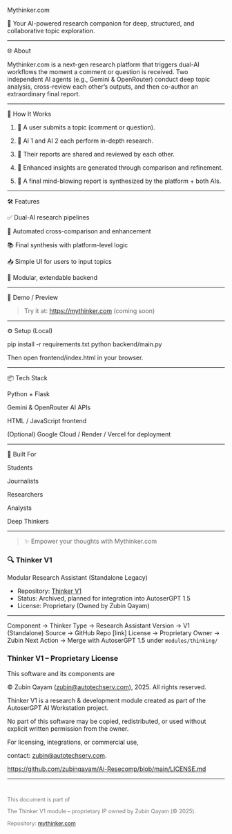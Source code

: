 Mythinker.com



🚀 Your AI-powered research companion for deep, structured, and collaborative topic exploration.


---

🌐 About

Mythinker.com is a next-gen research platform that triggers dual-AI workflows the moment a comment or question is received. Two independent AI agents (e.g., Gemini & OpenRouter) conduct deep topic analysis, cross-review each other’s outputs, and then co-author an extraordinary final report.



---

🧠 How It Works

1. 💬 A user submits a topic (comment or question).


2. 🤖 AI 1 and AI 2 each perform in-depth research.


3. 🔁 Their reports are shared and reviewed by each other.


4. 🧪 Enhanced insights are generated through comparison and refinement.


5. 🏁 A final mind-blowing report is synthesized by the platform + both AIs.




---

🛠 Features

✅ Dual-AI research pipelines

🔄 Automated cross-comparison and enhancement

📚 Final synthesis with platform-level logic

📥 Simple UI for users to input topics

🧩 Modular, extendable backend



---

🧪 Demo / Preview

> Try it at: https://mythinker.com (coming soon)




---

⚙️ Setup (Local)

pip install -r requirements.txt
python backend/main.py

Then open frontend/index.html in your browser.


---

📦 Tech Stack

Python + Flask

Gemini & OpenRouter AI APIs

HTML / JavaScript frontend

(Optional) Google Cloud / Render / Vercel for deployment



---

🧠 Built For

Students

Journalists

Researchers

Analysts

Deep Thinkers



---

> ✨ Empower your thoughts with Mythinker.com

### 🔍 Thinker V1
Modular Research Assistant (Standalone Legacy)
- Repository: [Thinker V1](https://github.com/zubinqayam/Thinker-V1)
- Status: Archived, planned for integration into AutoserGPT 1.5
- License: Proprietary (Owned by Zubin Qayam)

----

Component → Thinker
Type → Research Assistant
Version → V1 (Standalone)
Source → GitHub Repo [link]
License → Proprietary
Owner → Zubin
Next Action → Merge with AutoserGPT 1.5 under `modules/thinking/`

<!-- LICENSE.html -->

<h3>Thinker V1 – Proprietary License</h3>
<p>This software and its components are 

© Zubin Qayam (zubin@autotechserv.com), 2025. All rights reserved.</p>

<p>Thinker V1 is a research & development module created as part of the AutoserGPT AI Workstation project.</p>

<p>No part of this software may be copied, redistributed, or used without explicit written permission from the owner.</p>
<p>For licensing, integrations, or commercial use, 

contact: zubin@autotechserv.com.</p>

https://github.com/zubinqayam/Ai-Resecomp/blob/main/LICENSE.md

-----

<footer style="margin-top: 40px; font-size: 0.9em; color: #777;">
  This document is part of 

The Thinker V1 module – proprietary IP owned by Zubin Qayam (© 2025).<br/>

  Repository: <a
 href="https://github.com/zubinqayam/mythinker.com" target="_blank">mythinker.com</a>
</footer>